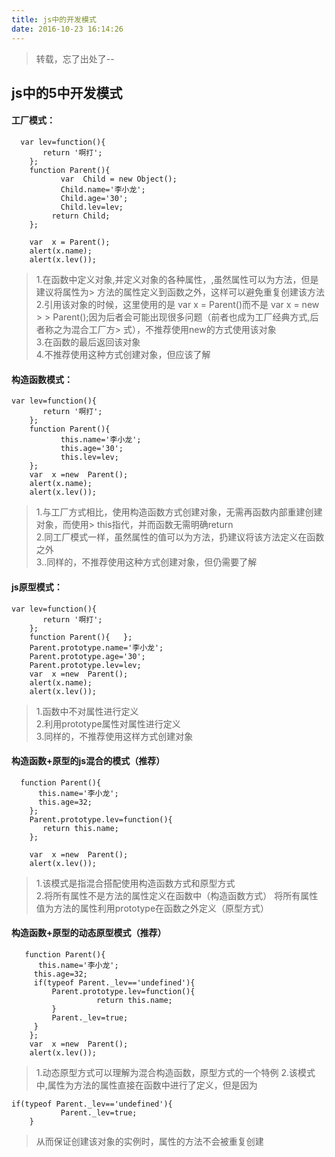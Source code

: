```yaml
---
title: js中的开发模式
date: 2016-10-23 16:14:26
---
```

> 转载，忘了出处了--  

## js中的5中开发模式  
#### 工厂模式：  
```
  var lev=function(){  
       return '啊打';  
    };  
    function Parent(){  
           var  Child = new Object();  
           Child.name='李小龙';  
           Child.age='30';  
           Child.lev=lev;  
         return Child;  
    };  
      
    var  x = Parent();  
    alert(x.name);  
    alert(x.lev()); 
```
> 1.在函数中定义对象,并定义对象的各种属性，,虽然属性可以为方法，但是建议将属性为> 方法的属性定义到函数之外，这样可以避免重复创建该方法  
> 2.引用该对象的时候，这里使用的是 var x = Parent()而不是 var x = new > >   Parent();因为后者会可能出现很多问题（前者也成为工厂经典方式,后者称之为混合工厂方> 式），不推荐使用new的方式使用该对象  
> 3.在函数的最后返回该对象  
> 4.不推荐使用这种方式创建对象，但应该了解 

#### 构造函数模式：
```
var lev=function(){  
       return '啊打';  
    };  
    function Parent(){    
           this.name='李小龙';  
           this.age='30';  
           this.lev=lev;  
    };
    var  x =new  Parent();  
    alert(x.name);  
    alert(x.lev());  
```
> 1.与工厂方式相比，使用构造函数方式创建对象，无需再函数内部重建创建对象，而使用> this指代，并而函数无需明确return  
> 2.同工厂模式一样，虽然属性的值可以为方法，扔建议将该方法定义在函数之外  
> 3..同样的，不推荐使用这种方式创建对象，但仍需要了解  

#### js原型模式：
```
var lev=function(){  
       return '啊打';  
    };  
    function Parent(){   };  
    Parent.prototype.name='李小龙';  
    Parent.prototype.age='30';  
    Parent.prototype.lev=lev;  
    var  x =new  Parent();  
    alert(x.name);  
    alert(x.lev());  
```

> 1.函数中不对属性进行定义  
> 2.利用prototype属性对属性进行定义  
> 3.同样的，不推荐使用这样方式创建对象

#### 构造函数+原型的js混合的模式（推荐）

```
  function Parent(){  
      this.name='李小龙';  
      this.age=32;  
    };
    Parent.prototype.lev=function(){  
       return this.name;  
    };
      
    var  x =new  Parent(); 
    alert(x.lev()); 
```
> 1.该模式是指混合搭配使用构造函数方式和原型方式  
> 2.将所有属性不是方法的属性定义在函数中（构造函数方式）
将所有属性值为方法的属性利用prototype在函数之外定义（原型方式）

#### 构造函数+原型的动态原型模式（推荐）
```
   function Parent(){  
      this.name='李小龙';  
     this.age=32;  
     if(typeof Parent._lev=='undefined'){     
         Parent.prototype.lev=function(){  
                   return this.name;  
         }  
         Parent._lev=true;  
     }  
    };   
    var  x =new  Parent();  
    alert(x.lev());  

```
 
> 1.动态原型方式可以理解为混合构造函数，原型方式的一个特例
> 2.该模式中,属性为方法的属性直接在函数中进行了定义，但是因为  

```
if(typeof Parent._lev=='undefined'){                  
           Parent._lev=true;
    }  
```

> 从而保证创建该对象的实例时，属性的方法不会被重复创建



















  